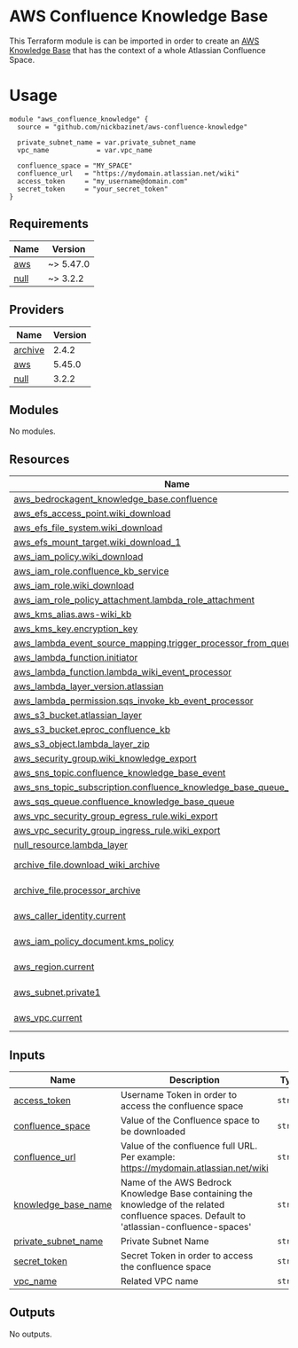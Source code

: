 # AWS Confluence Knowledge Base

This Terraform module is can be imported in order to create an [AWS Knowledge Base](https://aws.amazon.com/bedrock/knowledge-bases/)
that has the context of a whole Atlassian Confluence Space.

# Usage
```hcl
module "aws_confluence_knowledge" {
  source = "github.com/nickbazinet/aws-confluence-knowledge"

  private_subnet_name = var.private_subnet_name
  vpc_name            = var.vpc_name 

  confluence_space = "MY_SPACE"
  confluence_url   = "https://mydomain.atlassian.net/wiki"
  access_token     = "my_username@domain.com" 
  secret_token     = "your_secret_token"
}
```

<!-- BEGIN_TF_DOCS -->
## Requirements

| Name | Version |
|------|---------|
| <a name="requirement_aws"></a> [aws](#requirement\_aws) | ~> 5.47.0 |
| <a name="requirement_null"></a> [null](#requirement\_null) | ~> 3.2.2 |

## Providers

| Name | Version |
|------|---------|
| <a name="provider_archive"></a> [archive](#provider\_archive) | 2.4.2 |
| <a name="provider_aws"></a> [aws](#provider\_aws) | 5.45.0 |
| <a name="provider_null"></a> [null](#provider\_null) | 3.2.2 |

## Modules

No modules.

## Resources

| Name | Type |
|------|------|
| [aws_bedrockagent_knowledge_base.confluence](https://registry.terraform.io/providers/hashicorp/aws/latest/docs/resources/bedrockagent_knowledge_base) | resource |
| [aws_efs_access_point.wiki_download](https://registry.terraform.io/providers/hashicorp/aws/latest/docs/resources/efs_access_point) | resource |
| [aws_efs_file_system.wiki_download](https://registry.terraform.io/providers/hashicorp/aws/latest/docs/resources/efs_file_system) | resource |
| [aws_efs_mount_target.wiki_download_1](https://registry.terraform.io/providers/hashicorp/aws/latest/docs/resources/efs_mount_target) | resource |
| [aws_iam_policy.wiki_download](https://registry.terraform.io/providers/hashicorp/aws/latest/docs/resources/iam_policy) | resource |
| [aws_iam_role.confluence_kb_service](https://registry.terraform.io/providers/hashicorp/aws/latest/docs/resources/iam_role) | resource |
| [aws_iam_role.wiki_download](https://registry.terraform.io/providers/hashicorp/aws/latest/docs/resources/iam_role) | resource |
| [aws_iam_role_policy_attachment.lambda_role_attachment](https://registry.terraform.io/providers/hashicorp/aws/latest/docs/resources/iam_role_policy_attachment) | resource |
| [aws_kms_alias.aws-wiki_kb](https://registry.terraform.io/providers/hashicorp/aws/latest/docs/resources/kms_alias) | resource |
| [aws_kms_key.encryption_key](https://registry.terraform.io/providers/hashicorp/aws/latest/docs/resources/kms_key) | resource |
| [aws_lambda_event_source_mapping.trigger_processor_from_queue](https://registry.terraform.io/providers/hashicorp/aws/latest/docs/resources/lambda_event_source_mapping) | resource |
| [aws_lambda_function.initiator](https://registry.terraform.io/providers/hashicorp/aws/latest/docs/resources/lambda_function) | resource |
| [aws_lambda_function.lambda_wiki_event_processor](https://registry.terraform.io/providers/hashicorp/aws/latest/docs/resources/lambda_function) | resource |
| [aws_lambda_layer_version.atlassian](https://registry.terraform.io/providers/hashicorp/aws/latest/docs/resources/lambda_layer_version) | resource |
| [aws_lambda_permission.sqs_invoke_kb_event_processor](https://registry.terraform.io/providers/hashicorp/aws/latest/docs/resources/lambda_permission) | resource |
| [aws_s3_bucket.atlassian_layer](https://registry.terraform.io/providers/hashicorp/aws/latest/docs/resources/s3_bucket) | resource |
| [aws_s3_bucket.eproc_confluence_kb](https://registry.terraform.io/providers/hashicorp/aws/latest/docs/resources/s3_bucket) | resource |
| [aws_s3_object.lambda_layer_zip](https://registry.terraform.io/providers/hashicorp/aws/latest/docs/resources/s3_object) | resource |
| [aws_security_group.wiki_knowledge_export](https://registry.terraform.io/providers/hashicorp/aws/latest/docs/resources/security_group) | resource |
| [aws_sns_topic.confluence_knowledge_base_event](https://registry.terraform.io/providers/hashicorp/aws/latest/docs/resources/sns_topic) | resource |
| [aws_sns_topic_subscription.confluence_knowledge_base_queue_subscription](https://registry.terraform.io/providers/hashicorp/aws/latest/docs/resources/sns_topic_subscription) | resource |
| [aws_sqs_queue.confluence_knowledge_base_queue](https://registry.terraform.io/providers/hashicorp/aws/latest/docs/resources/sqs_queue) | resource |
| [aws_vpc_security_group_egress_rule.wiki_export](https://registry.terraform.io/providers/hashicorp/aws/latest/docs/resources/vpc_security_group_egress_rule) | resource |
| [aws_vpc_security_group_ingress_rule.wiki_export](https://registry.terraform.io/providers/hashicorp/aws/latest/docs/resources/vpc_security_group_ingress_rule) | resource |
| [null_resource.lambda_layer](https://registry.terraform.io/providers/hashicorp/null/latest/docs/resources/resource) | resource |
| [archive_file.download_wiki_archive](https://registry.terraform.io/providers/hashicorp/archive/latest/docs/data-sources/file) | data source |
| [archive_file.processor_archive](https://registry.terraform.io/providers/hashicorp/archive/latest/docs/data-sources/file) | data source |
| [aws_caller_identity.current](https://registry.terraform.io/providers/hashicorp/aws/latest/docs/data-sources/caller_identity) | data source |
| [aws_iam_policy_document.kms_policy](https://registry.terraform.io/providers/hashicorp/aws/latest/docs/data-sources/iam_policy_document) | data source |
| [aws_region.current](https://registry.terraform.io/providers/hashicorp/aws/latest/docs/data-sources/region) | data source |
| [aws_subnet.private1](https://registry.terraform.io/providers/hashicorp/aws/latest/docs/data-sources/subnet) | data source |
| [aws_vpc.current](https://registry.terraform.io/providers/hashicorp/aws/latest/docs/data-sources/vpc) | data source |

## Inputs

| Name | Description | Type | Default | Required |
|------|-------------|------|---------|:--------:|
| <a name="input_access_token"></a> [access\_token](#input\_access\_token) | Username Token in order to access the confluence space | `string` | n/a | yes |
| <a name="input_confluence_space"></a> [confluence\_space](#input\_confluence\_space) | Value of the Confluence space to be downloaded | `string` | n/a | yes |
| <a name="input_confluence_url"></a> [confluence\_url](#input\_confluence\_url) | Value of the confluence full URL. Per example: https://mydomain.atlassian.net/wiki | `string` | n/a | yes |
| <a name="input_knowledge_base_name"></a> [knowledge\_base\_name](#input\_knowledge\_base\_name) | Name of the AWS Bedrock Knowledge Base containing the knowledge of the related confluence spaces. Default to 'atlassian-confluence-spaces' | `string` | `"atlassian-confluence-spaces"` | no |
| <a name="input_private_subnet_name"></a> [private\_subnet\_name](#input\_private\_subnet\_name) | Private Subnet Name | `string` | n/a | yes |
| <a name="input_secret_token"></a> [secret\_token](#input\_secret\_token) | Secret Token in order to access the confluence space | `string` | n/a | yes |
| <a name="input_vpc_name"></a> [vpc\_name](#input\_vpc\_name) | Related VPC name | `string` | n/a | yes |

## Outputs

No outputs.
<!-- END_TF_DOCS -->
